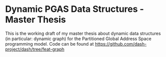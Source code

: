 # Dynamic PGAS Data Structures - Master Thesis
This is the working draft of my master thesis about dynamic data structures (in particular: dynamic graph) for the Partitioned Global Address Space programming model.
Code can be found at https://github.com/dash-project/dash/tree/feat-graph